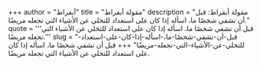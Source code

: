 +++
author = "أبقراط"
title = "مقولة أبقراط"
description = "مقولة أبقراط: قبل أن تشفي شخصًا ما، اسأله إذا كان على استعداد للتخلي عن الأشياء التي تجعله مريضًا."
quote = '''قبل أن تشفي شخصًا ما، اسأله إذا كان على استعداد للتخلي عن الأشياء التي تجعله مريضًا.'''
slug = "قبل-أن-تشفي-شخصًا-ما،-اسأله-إذا-كان-على-استعداد-للتخلي-عن-الأشياء-التي-تجعله-مريضًا"
+++
قبل أن تشفي شخصًا ما، اسأله إذا كان على استعداد للتخلي عن الأشياء التي تجعله مريضًا.
